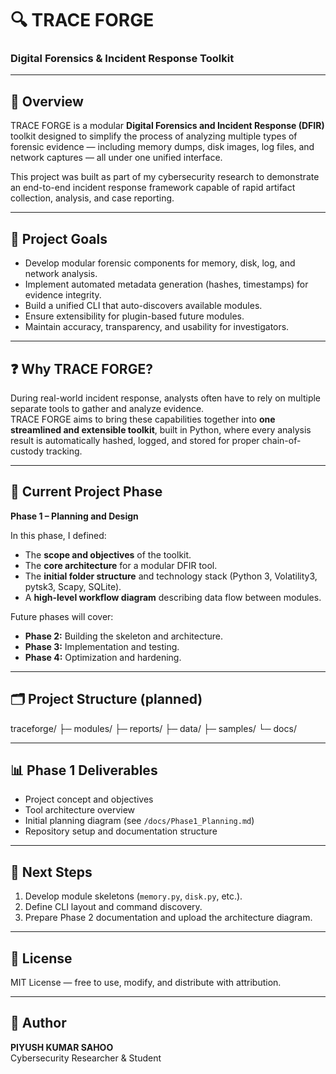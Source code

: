 # 🔍 TRACE FORGE
### Digital Forensics & Incident Response Toolkit

---

## 📘 Overview
TRACE FORGE is a modular **Digital Forensics and Incident Response (DFIR)** toolkit designed to simplify the process of analyzing multiple types of forensic evidence — including memory dumps, disk images, log files, and network captures — all under one unified interface.

This project was built as part of my cybersecurity research to demonstrate an end-to-end incident response framework capable of rapid artifact collection, analysis, and case reporting.

---

## 🎯 Project Goals
- Develop modular forensic components for memory, disk, log, and network analysis.  
- Implement automated metadata generation (hashes, timestamps) for evidence integrity.  
- Build a unified CLI that auto-discovers available modules.  
- Ensure extensibility for plugin-based future modules.  
- Maintain accuracy, transparency, and usability for investigators.

---

## ❓ Why TRACE FORGE?
During real-world incident response, analysts often have to rely on multiple separate tools to gather and analyze evidence.  
TRACE FORGE aims to bring these capabilities together into **one streamlined and extensible toolkit**, built in Python, where every analysis result is automatically hashed, logged, and stored for proper chain-of-custody tracking.

---

## 🧱 Current Project Phase
**Phase 1 – Planning and Design**

In this phase, I defined:
- The **scope and objectives** of the toolkit.  
- The **core architecture** for a modular DFIR tool.  
- The **initial folder structure** and technology stack (Python 3, Volatility3, pytsk3, Scapy, SQLite).  
- A **high-level workflow diagram** describing data flow between modules.

Future phases will cover:
- **Phase 2:** Building the skeleton and architecture.  
- **Phase 3:** Implementation and testing.  
- **Phase 4:** Optimization and hardening.

---

## 🗂️ Project Structure (planned)
traceforge/
├─ modules/
├─ reports/
├─ data/
├─ samples/
└─ docs/


---

## 📊 Phase 1 Deliverables
- Project concept and objectives  
- Tool architecture overview  
- Initial planning diagram (see `/docs/Phase1_Planning.md`)  
- Repository setup and documentation structure  

---

## 🧩 Next Steps
1. Develop module skeletons (`memory.py`, `disk.py`, etc.).  
2. Define CLI layout and command discovery.  
3. Prepare Phase 2 documentation and upload the architecture diagram.

---

## 📜 License
MIT License — free to use, modify, and distribute with attribution.

---

## 👤 Author
**PIYUSH KUMAR SAHOO**  
Cybersecurity Researcher & Student  

